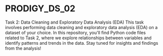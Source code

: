 # PRODIGY_DS_02
Task 2: Data Cleaning and Exploratory Data Analysis (EDA)
This task involves performing data cleaning and exploratory data analysis (EDA) on a dataset of your choice. In this repository, you'll find Python code files related to Task 2, where we explore relationships between variables and identify patterns and trends in the data. Stay tuned for insights and findings from the analysis!
